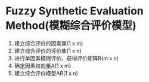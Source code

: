 # Fuzzy Synthetic Evaluation Method(模糊综合评价模型)

1. 建立综合评价的因素集(1 x m)
2. 建立综合评价的评价集(1 x n)
3. 进行单因素模糊评价，获得评价矩阵R(m x n)
4. 确定因素权向量A(1 x m)
5. 建立综合评价模型AR(1 x n)
